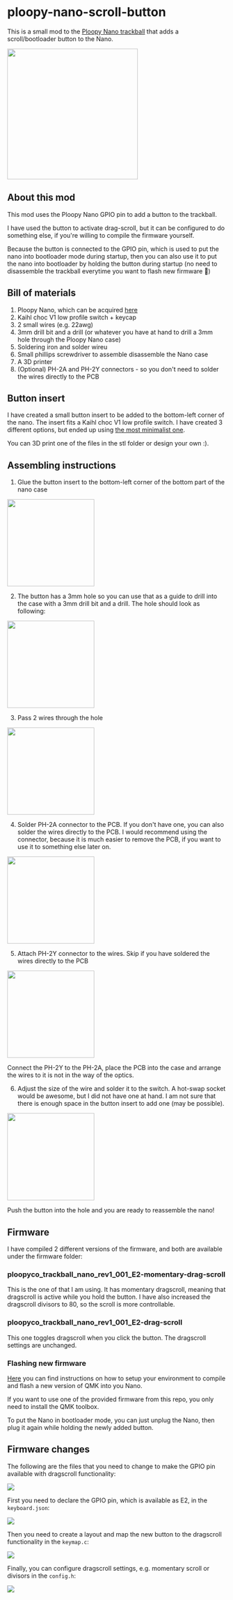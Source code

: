 # ploopy-nano-scroll-button

This is a small mod to the [Ploopy Nano trackball](https://ploopy.co/nano-trackball/) that adds a scroll/bootloader button to the Nano.

<img src="./images/hardware/7-final-result.jpg" width="300"/>

## About this mod

This mod uses the Ploopy Nano GPIO pin to add a button to the trackball.

I have used the button to activate drag-scroll, but it can be configured to do something else, if you're willing to compile the firmware yourself.

Because the button is connected to the GPIO pin, which is used to put the nano into bootloader mode during startup, then you can also use it to put the nano into bootloader by holding the button during startup (no need to disassemble the trackball everytime you want to flash new firmware 🎉)

## Bill of materials

1. Ploopy Nano, which can be acquired [here](https://ploopy.co/shop/nano-trackball-kit/)
2. Kaihl choc V1 low profile switch + keycap
3. 2 small wires (e.g. 22awg)
4. 3mm drill bit and a drill (or whatever you have at hand to drill a 3mm hole through the Ploopy Nano case)
5. Soldering iron and solder wireu
6. Small phillips screwdriver to assemble disassemble the Nano case
7. A 3D printer
8. (Optional) PH-2A and PH-2Y connectors - so you don't need to solder the wires directly to the PCB

## Button insert

I have created a small button insert to be added to the bottom-left corner of the nano. The insert fits a Kaihl choc V1 low profile switch.
I have created 3 different options, but ended up using [the most minimalist one](./stl/button-insert-slim.stl).

You can 3D print one of the files in the stl folder or design your own :).

## Assembling instructions

1. Glue the button insert to the bottom-left corner of the bottom part of the nano case

<img src="./images/hardware/1-glue-button.jpg" width="200"/>

2. The button has a 3mm hole so you can use that as a guide to drill into the case with a 3mm drill bit and a drill. The hole should look as following:

<img src="./images/hardware/2-drill-hole.jpg" width="200"/>

3. Pass 2 wires through the hole

<img src="./images/hardware/3-wiring.jpg" width="200"/>

4. Solder PH-2A connector to the PCB. If you don't have one, you can also solder the wires directly to the PCB. I would recommend using the connector, because it is much easier to remove the PCB, if you want to use it to something else later on.

<img src="./images/hardware/4-solder-male-ph-connector.jpg" width="200"/>

5. Attach PH-2Y connector to the wires. Skip if you have soldered the wires directly to the PCB

<img src="./images/hardware/5-attach-female-connector-to-wires.jpg" width="200"/>

Connect the PH-2Y to the PH-2A, place the PCB into the case and arrange the wires to it is not in the way of the optics.

6. Adjust the size of the wire and solder it to the switch. A hot-swap socket would be awesome, but I did not have one at hand. I am not sure that there is enough space in the button insert to add one (may be possible).

<img src="./images/hardware/6-solder-wire-to-switch.jpg" width="200"/>

Push the button into the hole and you are ready to reassemble the nano!

## Firmware

I have compiled 2 different versions of the firmware, and both are available under the firmware folder:

### ploopyco_trackball_nano_rev1_001_E2-momentary-drag-scroll

This is the one of that I am using. It has momentary dragscroll, meaning that dragscroll is active while you hold the button. I have also increased the dragscroll divisors to 80, so the scroll is more controllable.

### ploopyco_trackball_nano_rev1_001_E2-drag-scroll

This one toggles dragscroll when you click the button. The dragscroll settings are unchanged.

### Flashing new firmware

[Here](https://docs.qmk.fm/newbs) you can find instructions on how to setup your environment to compile and flash a new version of QMK into you Nano.

If you want to use one of the provided firmware from this repo, you only need to install the QMK toolbox.

To put the Nano in bootloader mode, you can just unplug the Nano, then plug it again while holding the newly added button.

## Firmware changes

The following are the files that you need to change to make the GPIO pin available with dragscroll functionality:

<img src="./images/firmware/1-files-to-change.png" />

First you need to declare the GPIO pin, which is available as E2, in the `keyboard.json`:

<img src="./images/firmware/2-keyboard.png" />

Then you need to create a layout and map the new button to the dragscroll functionality in the `keymap.c`:

<img src="./images/firmware/3-keymap.png" />

Finally, you can configure dragscroll settings, e.g. momentary scroll or divisors in the `config.h`:

<img src="./images/firmware/4-config.png" />
